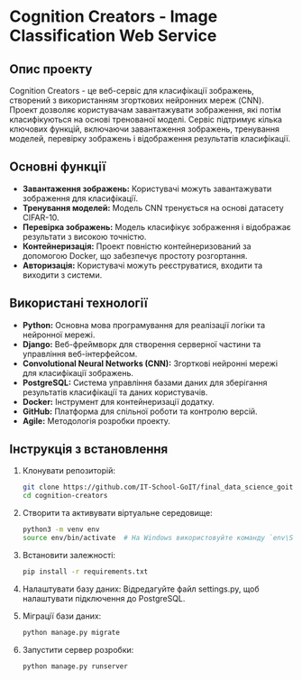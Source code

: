 # Cognition Creators - Image Classification Web Service

## Опис проекту

Cognition Creators - це веб-сервіс для класифікації зображень, створений з використанням згорткових нейронних мереж (CNN). Проект дозволяє користувачам завантажувати зображення, які потім класифікуються на основі тренованої моделі. Сервіс підтримує кілька ключових функцій, включаючи завантаження зображень, тренування моделей, перевірку зображень і відображення результатів класифікації.

## Основні функції

- **Завантаження зображень:** Користувачі можуть завантажувати зображення для класифікації.
- **Тренування моделей:** Модель CNN тренується на основі датасету CIFAR-10.
- **Перевірка зображень:** Модель класифікує зображення і відображає результати з високою точністю.
- **Контейнеризація:** Проект повністю контейнеризований за допомогою Docker, що забезпечує простоту розгортання.
- **Авторизація:** Користувачі можуть реєструватися, входити та виходити з системи.

## Використані технології

- **Python:** Основна мова програмування для реалізації логіки та нейронної мережі.
- **Django:** Веб-фреймворк для створення серверної частини та управління веб-інтерфейсом.
- **Convolutional Neural Networks (CNN):** Згорткові нейронні мережі для класифікації зображень.
- **PostgreSQL:** Система управління базами даних для зберігання результатів класифікації та даних користувачів.
- **Docker:** Інструмент для контейнеризації додатку.
- **GitHub:** Платформа для спільної роботи та контролю версій.
- **Agile:** Методологія розробки проекту.

## Інструкція з встановлення

1. Клонувати репозиторій:
   ```bash
   git clone https://github.com/IT-School-GoIT/final_data_science_goit.git
   cd cognition-creators
2. Створити та активувати віртуальне середовище:
   ```bash
   python3 -m venv env
   source env/bin/activate  # На Windows використовуйте команду `env\Scripts\activate`

3. Встановити залежності:
   ```bash
   pip install -r requirements.txt

4. Налаштувати базу даних:
   Відредагуйте файл settings.py, щоб налаштувати підключення до PostgreSQL.

5. Міграції бази даних:
   ```bash
   python manage.py migrate

6. Запустити сервер розробки:
   ```bash
   python manage.py runserver
